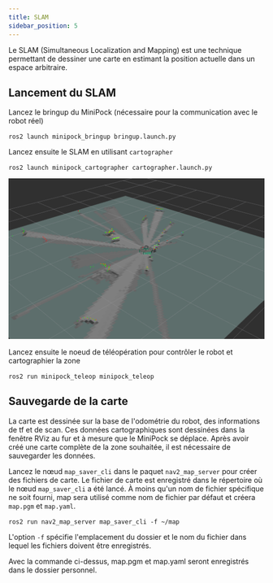```yaml
---
title: SLAM
sidebar_position: 5
---
```


Le SLAM (Simultaneous Localization and Mapping) est une technique permettant de dessiner une carte en estimant la position actuelle dans un espace arbitraire.

## Lancement du SLAM

Lancez le bringup du MiniPock (nécessaire pour la communication avec le robot réel)

```shell
ros2 launch minipock_bringup bringup.launch.py
```

Lancez ensuite le SLAM en utilisant `cartographer`

```shell
ros2 launch minipock_cartographer cartographer.launch.py
```

![image](../img/2064346604.png)

Lancez ensuite le noeud de téléopération pour contrôler le robot et cartographier la zone

```shell
ros2 run minipock_teleop minipock_teleop
```

## Sauvegarde de la carte

La carte est dessinée sur la base de l'odométrie du robot, des informations de tf et de scan. Ces données cartographiques sont dessinées dans la fenêtre RViz au fur et à mesure que le MiniPock se déplace. Après avoir créé une carte complète de la zone souhaitée, il est nécessaire de sauvegarder les données.

Lancez le nœud `map_saver_cli` dans le paquet `nav2_map_server` pour créer des fichiers de carte.
Le fichier de carte est enregistré dans le répertoire où le nœud `map_saver_cli` a été lancé.
À moins qu'un nom de fichier spécifique ne soit fourni, map sera utilisé comme nom de fichier par défaut et créera `map.pgm` et `map.yaml`.

```shell
ros2 run nav2_map_server map_saver_cli -f ~/map
```

L'option `-f` spécifie l'emplacement du dossier et le nom du fichier dans lequel les fichiers doivent être enregistrés.

Avec la commande ci-dessus, map.pgm et map.yaml seront enregistrés dans le dossier personnel.